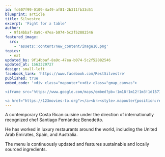 ```yaml
---
id: fc607f99-0109-4a49-af81-2b311fb33d51
blueprint: article
title: Silvestre
excerpt: 'Fight for a table'
author:
  - 9f14bbaf-8a9c-47ea-b074-5c2f52882546
featured_image:
  src:
    - 'assets::content/new_content/image10.png'
topics:
  - eat
updated_by: 9f14bbaf-8a9c-47ea-b074-5c2f52882546
updated_at: 1663329727
design: small-left
facebook_link: 'https://www.facebook.com/RestSilvestre'
published: true
embed_code: '<div class="mapouter"><div class="gmap_canvas">

<iframe src="https://www.google.com/maps/embed?pb=!1m18!1m12!1m3!1d15719.777429977054!2d-84.08500941610212!3d9.938587886848339!2m3!1f0!2f0!3f0!3m2!1i1024!2i768!4f13.1!3m3!1m2!1s0x8fa0e361de6ffff9%3A0x59b3c91156a1ae1e!2sRestaurante%20Silvestre!5e0!3m2!1ses!2sus!4v1663950218117!5m2!1ses!2sus" width="400" height="300" style="border:0;" allowfullscreen="" loading="lazy" referrerpolicy="no-referrer-when-downgrade"></iframe>

<a href="https://123movies-to.org"></a><br><style>.mapouter{position:relative;text-align:right;height:500px;width:1200px;}</style><style>.gmap_canvas {overflow:hidden;background:none!important;height:500px;width:1200px;}</style></div></div>'
---
```

A contemporary Costa Rican cuisine under the direction of internationally recognized chef Santiago Fernández Benedetto. 

He has worked in luxury restaurants around the world, including the United Arab Emirates, Spain, and Australia. 

The menu is continuously updated and features sustainable and locally sourced ingredients.